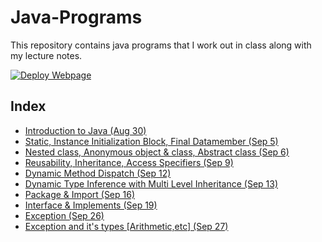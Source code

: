 # Java-Programs

This repository contains java programs that I work out in class along with my lecture notes.

[![Deploy Webpage](https://github.com/kbdharun/Java-Programs/actions/workflows/pages.yml/badge.svg)](https://github.com/kbdharun/Java-Programs/actions/workflows/pages.yml)

## Index

- [Introduction to Java (Aug 30)](Class/Aug_30_class/notes.md)
- [Static, Instance Initialization Block, Final Datamember (Sep 5)](Class/Sep_5_class/notes.md)
- [Nested class, Anonymous object & class, Abstract class (Sep 6)](Class/Sep_6_class/notes.md)
- [Reusability, Inheritance, Access Specifiers (Sep 9)](Class/Sep_9_class/notes.md)
- [Dynamic Method Dispatch (Sep 12)](Class/Sep_12_class/notes.md)
- [Dynamic Type Inference with Multi Level Inheritance (Sep 13)](Class/Sep_13_class/notes.md)
- [Package & Import (Sep 16)](Class/Sep_16_class/notes.md)
- [Interface & Implements (Sep 19)](Class/Sep_19_class/notes.md)
- [Exception (Sep 26)](Class/Sep_26_class/notes.md)
- [Exception and it's types [Arithmetic,etc] (Sep 27)](Class/Sep_27_class/notes.md)
